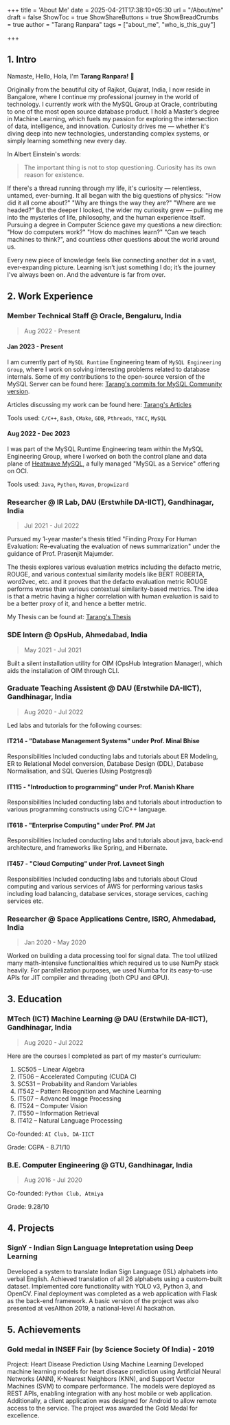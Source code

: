 +++
title = 'About Me'
date = 2025-04-21T17:38:10+05:30
url = "/About/me"
draft = false
ShowToc = true
ShowShareButtons = true
ShowBreadCrumbs = true
author = "Tarang Ranpara"
tags = ["about_me", "who_is_this_guy"]


+++

## 1. Intro

Namaste, Hello, Hola, I'm **Tarang Ranpara!** 👋

Originally from the beautiful city of Rajkot, Gujarat, India, I now reside in Bangalore, where I continue my professional journey in the world of technology. I currently work with the MySQL Group at Oracle, contributing to one of the most open source database product. I hold a Master’s degree in Machine Learning, which fuels my passion for exploring the intersection of data, intelligence, and innovation. Curiosity drives me — whether it's diving deep into new technologies, understanding complex systems, or simply learning something new every day.

In Albert Einstein's words: 

> The important thing is not to stop questioning. Curiosity has its own reason for existence.

If there's a thread running through my life, it's curiosity — relentless, untamed, ever-burning. It all began with the big questions of physics: "How did it all come about?" "Why are things the way they are?" "Where are we headed?" But the deeper I looked, the wider my curiosity grew — pulling me into the mysteries of life, philosophy, and the human experience itself. Pursuing a degree in Computer Science gave my questions a new direction: "How do computers work?" "How do machines learn?" "Can we teach machines to think?", and countless other questions about the world around us.

Every new piece of knowledge feels like connecting another dot in a vast, ever-expanding picture. Learning isn’t just something I do; it’s the journey I've always been on. And the adventure is far from over.

## 2. Work Experience

### Member Technical Staff @ Oracle, Bengaluru, India
> Aug 2022 - Present

#### Jan 2023 - Present

I am currently part of `MySQL Runtime` Engineering team of `MySQL Engineering Group`, where I work on solving interesting problems related to database internals. Some of my contributions to the open-source version of the MySQL Server can be found here: [Tarang's commits for MySQL Community version](https://github.com/mysql/mysql-server/commits?author=tranpara).

Articles discussing my work can be found here: [Tarang's Articles](https://blogs.oracle.com/authors/tarang-ranpara)

Tools used: `C/C++`, `Bash`, `CMake`, `GDB`, `Pthreads`, `YACC`, `MySQL`

#### Aug 2022 - Dec 2023

I was part of the MySQL Runtime Engineering team within the MySQL Engineering Group, where I worked on both the control plane and data plane of [Heatwave MySQL](https://www.oracle.com/heatwave/), a fully managed "MySQL as a Service" offering on OCI.

Tools used: `Java`, `Python`, `Maven`, `Dropwizard`

### Researcher @ IR Lab, DAU (Erstwhile DA-IICT), Gandhinagar, India
> Jul 2021 - Jul 2022

Pursued my 1-year master's thesis titled "Finding Proxy For Human Evaluation: Re-evaluating the evaluation of news summarization" under the guidance of Prof. Prasenjit Majumder. 

The thesis explores various evaluation metrics including the defacto metric, ROUGE, and various contextual similarity models like BERT ROBERTA, word2vec, etc. and it proves that the defacto evaluation metric ROUGE performs worse than various contextual similarity-based metrics. The idea is that a metric having a higher correlation with human evaluation is said to be a better proxy of it, and hence a better metric.

My Thesis can be found at: [Tarang's Thesis](   https://drsr.daiict.ac.in/handle/123456789/1122)

### SDE Intern @ OpsHub, Ahmedabad, India
> May 2021 - Jul 2021

Built a silent installation utility for OIM (OpsHub Integration Manager), which aids the installation of OIM through CLI.

### Graduate Teaching Assistent @ DAU (Erstwhile DA-IICT), Gandhinagar, India
> Aug 2020 - Jul 2022

Led labs and tutorials for the following courses:

#### IT214 - "Database Management Systems" under Prof. Minal Bhise
Responsibilities Included conducting labs and tutorials about ER Modeling, ER to Relational Model conversion, Database Design (DDL), Database Normalisation, and SQL Queries (Using Postgresql)

#### IT115 - "Introduction to programming" under Prof. Manish Khare
Responsibilities Included conducting labs and tutorials about introduction to various programming constructs using C/C++ language. 
 
#### IT618 - "Enterprise Computing" under Prof. PM Jat
Responsibilities Included conducting labs and tutorials about java, back-end architecture, and frameworks like Spring, and Hibernate. 

#### IT457 - "Cloud Computing" under Prof. Lavneet Singh 
Responsibilities Included conducting labs and tutorials about Cloud computing and various services of AWS for performing various tasks including load balancing, database services, storage services, caching services etc.

### Researcher @ Space Applications Centre, ISRO, Ahmedabad, India
> Jan 2020 - May 2020

Worked on building a data processing tool for signal data. The tool utilized many math-intensive functionalities which required us to use NumPy stack heavily. For parallelization purposes, we used Numba for its easy-to-use APIs for JIT compiler and threading (both CPU and GPU).

## 3. Education

###    MTech (ICT) Machine Learning @ DAU (Erstwhile DA-IICT), Gandhinagar, India
> Aug 2020 - Jul 2022

Here are the courses I completed as part of my master's curriculum:
1. SC505 – Linear Algebra
2. IT506 – Accelerated Computing (CUDA C)
3. SC531 – Probability and Random Variables
4. IT542 – Pattern Recognition and Machine Learning
5. IT507 – Advanced Image Processing
6. IT524 – Computer Vision
7. IT550 – Information Retrieval
8. IT412 – Natural Language Processing

Co-founded: `AI Club, DA-IICT`

Grade: CGPA - 8.71/10

### B.E. Computer Engineering @ GTU, Gandhinagar, India
> Aug 2016 - Jul 2020

Co-founded: `Python Club, Atmiya`

Grade: 9.28/10

## 4. Projects

### SignY - Indian Sign Language Intepretation using Deep Learning

Developed a system to translate Indian Sign Language (ISL) alphabets into verbal English. Achieved translation of all 26 alphabets using a custom-built dataset. Implemented core functionality with YOLO v3, Python 3, and OpenCV. Final deployment was completed as a web application with Flask as the back-end framework. A basic version of the project was also presented at vesAIthon 2019, a national-level AI hackathon.

## 5. Achievements

### Gold medal in INSEF Fair (by Science Society Of India) - 2019 
Project: Heart Disease Prediction Using Machine Learning
Developed machine learning models for heart disease prediction using Artificial Neural Networks (ANN), K-Nearest Neighbors (KNN), and Support Vector Machines (SVM) to compare performance. The models were deployed as REST APIs, enabling integration with any host mobile or web application. Additionally, a client application was designed for Android to allow remote access to the service.
The project was awarded the Gold Medal for excellence.